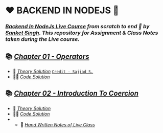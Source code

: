 # ❤️ BACKEND IN NODEJS 🙏
### _[Backend In NodeJs Live Course](https://sanketsingh8670.ongraphy.com/courses/Learn-Backend-In-NodeJS-From-Scratch---December-Batch-63261b48e4b0f3cf8bd9fcbf) from scratch to end 🚀 by [Sanket Singh](https://in.linkedin.com/in/singhsanket143). This repository for Assignment & Class Notes taken during the Live course._

## 📚 [_Chapter 01 - Operators_](https://tinyurl.com/2p8futts) 
- 📖 [_Theory Solution_](https://tinyurl.com/2p8fspya) [`Credit - Sajjad S.`](https://www.linkedin.com/in/sajjadsalaria/)
- 👨‍💻 [_Code Solution_](https://tinyurl.com/mry4f83t)

## 📚 [_Chapter 02 - Introduction To Coercion_](https://tinyurl.com/coercionss) 
- 📖 [_Theory Solution_](https://tinyurl.com/2p8fspya) 
- 👨‍💻 [_Code Solution_](https://tinyurl.com/coercioncode)
- - 📝 [_Hand Written Notes of Live Class_](https://drive.google.com/file/d/1VLwBOzXOJqO7gafS-jk64ytzUGyKJYC7/view?usp=sharing)

 